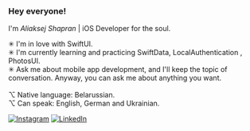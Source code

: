 ### <b>Hey everyone!</b><br>
I'm <i>Aliaksej Shapran</i> | iOS Developer for the soul.<br>

✳︎ I'm in love with SwiftUI.<br>
✳︎ I'm currently learning and practicing SwiftData, LocalAuthentication , PhotosUI.<br>
✳︎ Ask me about mobile app development, and I'll keep the topic of conversation. Anyway, you can ask me about anything you want.<br>
<br>
⌥ Native language: Belarussian. <br>
⌥ Can speak: English, German and Ukrainian. <br>

[![Instagram](https://img.shields.io/badge/Instagram-%23E4405F.svg?logo=Instagram&logoColor=white)](https://instagram.com/lepranby) [![LinkedIn](https://img.shields.io/badge/LinkedIn-%230077B5.svg?logo=linkedin&logoColor=white)](https://linkedin.com/in/lepranby) <br>
